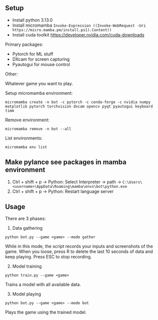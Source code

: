## Setup

- Install python 3.13.0
- Install micromamba `Invoke-Expression ((Invoke-WebRequest -Uri https://micro.mamba.pm/install.ps1).Content))`
- Install cuda toolkit https://developer.nvidia.com/cuda-downloads

Primary packages:

- Pytorch for ML stuff
- DXcam for screen capturing
- Pyautogui for mouse control

Other:

Whatever game you want to play.

Setup micromamba environment:

```
micromamba create -n bot -c pytorch -c conda-forge -c nvidia numpy matplotlib pytorch torchvision dxcam opencv pyqt pyautogui keyboard timm
```

Remove environment:

```
micromamba remove -n bot --all
```

List environments:

```
micromamba env list
```

## Make pylance see packages in mamba environment

1. Ctrl + shift + p -> Python: Select Interpreter -> path -> `C:\Users\<username>\AppData\Roaming\mamba\envs\bot\python.exe`
2. Ctrl + shift + p -> Python: Restart language server

## Usage

There are 3 phases:

1. Data gathering

```
python bot.py --game <game> --mode gather
```

While in this mode, the script records your inputs and screenshots of the game. When you loose, press R to delete the last 10 seconds of data and keep playing. Press ESC to stop recording.

2. Model training

```
python train.py --game <game>
```

Trains a model with all available data.

3. Model playing

```
python bot.py --game <game> --mode bot
```

Plays the game using the trained model.
